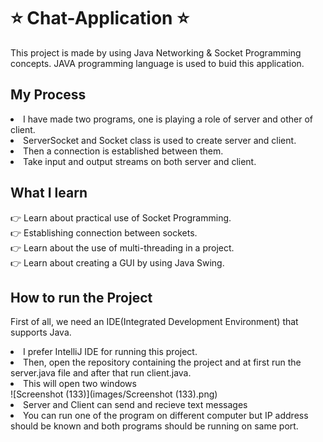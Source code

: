 # ⭐ Chat-Application ⭐
This project is made by using Java Networking & Socket Programming concepts. JAVA programming language is used to buid this application.


## My Process
<li>I have made two programs, one is playing a role of server and other of client.</li>
<li>ServerSocket and Socket class is used to create server and client.</li>
<li>Then a connection is established between them.</li>
<li>Take input and output streams on both server and client.</li>



## What I learn
👉 Learn about practical use of Socket Programming.   
👉 Establishing connection between sockets.            
👉 Learn about the use of multi-threading in a project.      
👉 Learn about creating a GUI by using Java Swing.

## How to run the Project
First of all, we need an IDE(Integrated Development Environment) that supports Java.

<li>I prefer IntelliJ IDE for running this project.</li>
<li>Then, open the repository containing the project and at first run the server.java file and after that run client.java.</li>
<li>This will open two windows</li>
![Screenshot (133)](images/Screenshot (133).png)
<li>Server and Client can send and recieve text messages</li>
<li>You can run one of the program on different computer but IP address should be known and both programs should be running on same port.</li>

